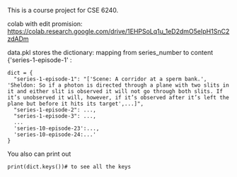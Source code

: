 This is a course project for CSE 6240.

colab with edit promision:
https://colab.research.google.com/drive/1EHPSoLq1u_1eD2dmO5eIpH1SnC2zdADm

data.pkl stores the dictionary: mapping from series_number to content
{'series-1-episode-1' : 

```
dict = {
  "series-1-episode-1": "['Scene: A corridor at a sperm bank.', 'Sheldon: So if a photon is directed through a plane with two slits in it and either slit is observed it will not go through both slits. If it’s unobserved it will, however, if it’s observed after it’s left the plane but before it hits its target',...]",
  "series-1-episode-2": ...,
  "series-1-episode-3": ...,
  ...
  'series-10-episode-23':..., 
  'series-10-episode-24:...'
}
```
You also can print out
```
print(dict.keys())# to see all the keys
```
